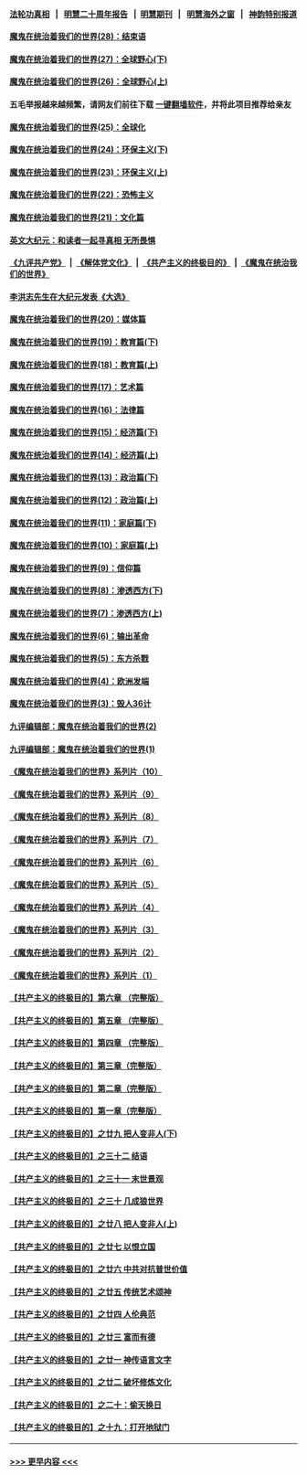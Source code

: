 #### [法轮功真相](https://github.com/gfw-breaker/truth/blob/master/README.md?t=0) &nbsp;&nbsp;|&nbsp;&nbsp; [明慧二十周年报告](https://github.com/gfw-breaker/mh-reports/blob/master/README.md?t=0) &nbsp;&nbsp;|&nbsp;&nbsp;[明慧期刊](https://github.com/gfw-breaker/mh-qikan) &nbsp;&nbsp;|&nbsp;&nbsp; [明慧海外之窗](https://github.com/gfw-breaker/mh-news/blob/master/README.md?t=0) &nbsp;&nbsp;|&nbsp;&nbsp; [神韵特别报道](https://github.com/gfw-breaker/mh-news/blob/master/shenyun.md?t=0)
#### [魔鬼在统治着我们的世界(28)：结束语](../pages/nsc422/n10936246.md?t=07140851) 
#### [魔鬼在统治着我们的世界(27)：全球野心(下)](../pages/nsc422/n10928319.md?t=07140851) 
#### [魔鬼在统治着我们的世界(26)：全球野心(上)](../pages/nsc422/n10900318.md?t=07140851) 
#### 五毛举报越来越频繁，请网友们前往下载 [一键翻墙软件](https://github.com/gfw-breaker/ssr-accounts)，并将此项目推荐给亲友
#### [魔鬼在统治着我们的世界(25)：全球化](../pages/nsc422/n10788205.md?t=07140851) 
#### [魔鬼在统治着我们的世界(24)：环保主义(下)](../pages/nsc422/n10695307.md?t=07140851) 
#### [魔鬼在统治着我们的世界(23)：环保主义(上)](../pages/nsc422/n10688613.md?t=07140851) 
#### [魔鬼在统治着我们的世界(22)：恐怖主义](../pages/nsc422/n10614727.md?t=07140851) 
#### [魔鬼在统治着我们的世界(21)：文化篇](../pages/nsc422/n10597706.md?t=07140851) 
#### [英文大纪元：和读者一起寻真相 无所畏惧](../pages/nsc422/n12542027.md?t=07140851) 
#### [《九评共产党》](https://github.com/begood0513/9ping.md/blob/master/README.md) &nbsp;|&nbsp; [《解体党文化》](../../../../jtdwh.md/blob/master/README.md)  &nbsp;|&nbsp; [《共产主义的终极目的》](../../../../gczydzjmd.md/blob/master/README.md) &nbsp;|&nbsp; [《魔鬼在统治我们的世界》](../../../../mgztzwmdsj.md/blob/master/README.md) 
#### [李洪志先生在大纪元发表《大选》](../pages/nsc422/n12534746.md?t=07140851) 
#### [魔鬼在统治着我们的世界(20)：媒体篇](../pages/nsc422/n10586579.md?t=07140851) 
#### [魔鬼在统治着我们的世界(19)：教育篇(下)](../pages/nsc422/n10564808.md?t=07140851) 
#### [魔鬼在统治着我们的世界(18)：教育篇(上)](../pages/nsc422/n10526970.md?t=07140851) 
#### [魔鬼在统治着我们的世界(17)：艺术篇](../pages/nsc422/n10499093.md?t=07140851) 
#### [魔鬼在统治着我们的世界(16)：法律篇](../pages/nsc422/n10485969.md?t=07140851) 
#### [魔鬼在统治着我们的世界(15)：经济篇(下)](../pages/nsc422/n10469975.md?t=07140851) 
#### [魔鬼在统治着我们的世界(14)：经济篇(上)](../pages/nsc422/n10457370.md?t=07140851) 
#### [魔鬼在统治着我们的世界(13)：政治篇(下)](../pages/nsc422/n10448270.md?t=07140851) 
#### [魔鬼在统治着我们的世界(12)：政治篇(上)](../pages/nsc422/n10444576.md?t=07140851) 
#### [魔鬼在统治着我们的世界(11)：家庭篇(下)](../pages/nsc422/n10440961.md?t=07140851) 
#### [魔鬼在统治着我们的世界(10)：家庭篇(上)](../pages/nsc422/n10435448.md?t=07140851) 
#### [魔鬼在统治着我们的世界(9)：信仰篇](../pages/nsc422/n10432159.md?t=07140851) 
#### [魔鬼在统治着我们的世界(8)：渗透西方(下)](../pages/nsc422/n10429603.md?t=07140851) 
#### [魔鬼在统治着我们的世界(7)：渗透西方(上)](../pages/nsc422/n10426013.md?t=07140851) 
#### [魔鬼在统治着我们的世界(6)：输出革命](../pages/nsc422/n10421536.md?t=07140851) 
#### [魔鬼在统治着我们的世界(5)：东方杀戮](../pages/nsc422/n10417707.md?t=07140851) 
#### [魔鬼在统治着我们的世界(4)：欧洲发端](../pages/nsc422/n10414890.md?t=07140851) 
#### [魔鬼在统治着我们的世界(3)：毁人36计](../pages/nsc422/n10411583.md?t=07140851) 
#### [九评编辑部：魔鬼在统治着我们的世界(2)](../pages/nsc422/n10410036.md?t=07140851) 
#### [九评编辑部：魔鬼在统治着我们的世界(1)](../pages/nsc422/n10406825.md?t=07140851) 
#### [《魔鬼在统治着我们的世界》系列片（10）](../pages/nsc422/n12292670.md?t=07140851) 
#### [《魔鬼在统治着我们的世界》系列片（9）](../pages/nsc422/n12290859.md?t=07140851) 
#### [《魔鬼在统治着我们的世界》系列片（8）](../pages/nsc422/n12287445.md?t=07140851) 
#### [《魔鬼在统治着我们的世界》系列片（7）](../pages/nsc422/n12283425.md?t=07140851) 
#### [《魔鬼在统治着我们的世界》系列片（6）](../pages/nsc422/n12282314.md?t=07140851) 
#### [《魔鬼在统治着我们的世界》系列片（5）](../pages/nsc422/n12281419.md?t=07140851) 
#### [《魔鬼在统治着我们的世界》系列片（4）](../pages/nsc422/n12274024.md?t=07140851) 
#### [《魔鬼在统治着我们的世界》系列片（3）](../pages/nsc422/n12271322.md?t=07140851) 
#### [《魔鬼在统治着我们的世界》系列片（2）](../pages/nsc422/n12269049.md?t=07140851) 
#### [《魔鬼在统治着我们的世界》系列片（1）](../pages/nsc422/n12267575.md?t=07140851) 
#### [【共产主义的终极目的】第六章 （完整版）](../pages/nsc422/n11428913.md?t=07140851) 
#### [【共产主义的终极目的】第五章 （完整版）](../pages/nsc422/n11428912.md?t=07140851) 
#### [【共产主义的终极目的】第四章 （完整版）](../pages/nsc422/n11428907.md?t=07140851) 
#### [【共产主义的终极目的】第三章（完整版）](../pages/nsc422/n11428848.md?t=07140851) 
#### [【共产主义的终极目的】第二章（完整版）](../pages/nsc422/n11428831.md?t=07140851) 
#### [【共产主义的终极目的】第一章（完整版）](../pages/nsc422/n11417651.md?t=07140851) 
#### [【共产主义的终极目的】之廿九 把人变非人(下)](../pages/nsc422/n11344140.md?t=07140851) 
#### [【共产主义的终极目的】之三十二 结语](../pages/nsc422/n11360535.md?t=07140851) 
#### [【共产主义的终极目的】之三十一 末世景观](../pages/nsc422/n11351129.md?t=07140851) 
#### [【共产主义的终极目的】之三十 几成狼世界](../pages/nsc422/n11348280.md?t=07140851) 
#### [【共产主义的终极目的】之廿八 把人变非人(上)](../pages/nsc422/n11340492.md?t=07140851) 
#### [【共产主义的终极目的】之廿七 以恨立国](../pages/nsc422/n11336944.md?t=07140851) 
#### [【共产主义的终极目的】之廿六 中共对抗普世价值](../pages/nsc422/n11324785.md?t=07140851) 
#### [【共产主义的终极目的】之廿五 传统艺术颂神](../pages/nsc422/n11296396.md?t=07140851) 
#### [【共产主义的终极目的】之廿四 人伦典范](../pages/nsc422/n11296397.md?t=07140851) 
#### [【共产主义的终极目的】之廿三 富而有德](../pages/nsc422/n11283598.md?t=07140851) 
#### [【共产主义的终极目的】之廿一 神传语言文字](../pages/nsc422/n11263265.md?t=07140851) 
#### [【共产主义的终极目的】之廿二 破坏修炼文化](../pages/nsc422/n11245728.md?t=07140851) 
#### [【共产主义的终极目的】之二十：偷天换日](../pages/nsc422/n11238846.md?t=07140851) 
#### [【共产主义的终极目的】之十九：打开地狱门](../pages/nsc422/n11206376.md?t=07140851) 

----
#### [ >>> 更早内容 <<< ](../indexes/nsc422-earlier.md)
